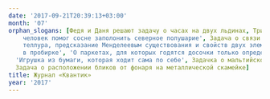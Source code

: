 ```yaml
---
date: '2017-09-21T20:39:13+03:00'
month: '07'
orphan_slogans: [Федя и Даня решают задачу о часах на двух льдинах, Три шуточных задачи, 'Почему сосна любит пожары, и как
    человек помог сосне заполонить северное полушарие', Задача о связи открывания двери с закрыванием форточки, 'Родственник
    теллура, предсказание Менделеевым существования и свойств двух элементов, известный яд и кто первым не проглядел бром
    в пробирке', 'О паркетах, для которых годятся досочки только определённой формы', Саша Прошкин и неудача орлана-белохвоста,
  'Игрушка из бумаги, которая ходит сама по себе', Задачка о мальтийской монете, Начался новый тур конкурса по русскому языку!,
  Задача о расположении бликов от фонаря на металлической скамейке]
title: Журнал «Квантик»
year: '2017'
---
```

